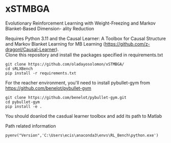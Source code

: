# xSTMBGA
Evolutionary Reinforcement Learning with Weight-Freezing and Markov Blanket-Based Dimension- ality Reduction

Requires Python 3.11  and the Causal Learner: A Toolbox for Causal Structure and Markov Blanket Learning for MB Learning (https://github.com/z-dragonl/Causal-Learner).<br />
Clone this repository and install the packages specified in requirements.txt <br />
```
git clone https://github.com/oladayosolomon/xSTMBGA/
cd sRLXBench
pip install -r requirements.txt
```
For the reacher environment, you'll need to install pybullet-gym from https://github.com/benelot/pybullet-gym<br />
```
git clone https://github.com/benelot/pybullet-gym.git
cd pybullet-gym
pip install -e .
```
You should doanlod the casdual learner toolbox and add its path to Matlab<br />

Path related information<br />

```
pyenv("Version",'C:\Users\ecis\anaconda3\envs\RL_Bench\python.exe')

```

